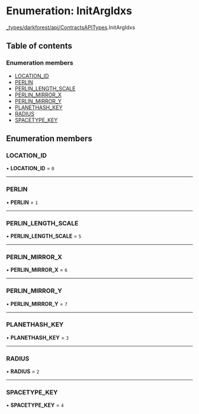 # Enumeration: InitArgIdxs

[\_types/darkforest/api/ContractsAPITypes](../modules/_types_darkforest_api_ContractsAPITypes.md).InitArgIdxs

## Table of contents

### Enumeration members

- [LOCATION_ID](_types_darkforest_api_ContractsAPITypes.InitArgIdxs.md#location_id)
- [PERLIN](_types_darkforest_api_ContractsAPITypes.InitArgIdxs.md#perlin)
- [PERLIN_LENGTH_SCALE](_types_darkforest_api_ContractsAPITypes.InitArgIdxs.md#perlin_length_scale)
- [PERLIN_MIRROR_X](_types_darkforest_api_ContractsAPITypes.InitArgIdxs.md#perlin_mirror_x)
- [PERLIN_MIRROR_Y](_types_darkforest_api_ContractsAPITypes.InitArgIdxs.md#perlin_mirror_y)
- [PLANETHASH_KEY](_types_darkforest_api_ContractsAPITypes.InitArgIdxs.md#planethash_key)
- [RADIUS](_types_darkforest_api_ContractsAPITypes.InitArgIdxs.md#radius)
- [SPACETYPE_KEY](_types_darkforest_api_ContractsAPITypes.InitArgIdxs.md#spacetype_key)

## Enumeration members

### LOCATION_ID

• **LOCATION_ID** = `0`

---

### PERLIN

• **PERLIN** = `1`

---

### PERLIN_LENGTH_SCALE

• **PERLIN_LENGTH_SCALE** = `5`

---

### PERLIN_MIRROR_X

• **PERLIN_MIRROR_X** = `6`

---

### PERLIN_MIRROR_Y

• **PERLIN_MIRROR_Y** = `7`

---

### PLANETHASH_KEY

• **PLANETHASH_KEY** = `3`

---

### RADIUS

• **RADIUS** = `2`

---

### SPACETYPE_KEY

• **SPACETYPE_KEY** = `4`
